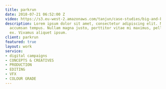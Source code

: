```yaml
---
title: parkrun
date: 2018-07-21 06:52:00 Z
video: https://s3.eu-west-2.amazonaws.com/tanjun/case-studies/big-and-bold/
description: Lorem ipsum dolor sit amet, consectetur adipiscing elit. Morbi laoreet
  accumsan tempus. Nullam magna justo, porttitor vitae mi maximus, pellentesque tristique
  ex. Vivamus aliquet ipsum.
client: parkrun
featured: true
layout: work
service:
- digital campaigns
- CONCEPTS & CREATIVES
- PRODUCTION
- EDITING
- VFX
- COLOUR GRADE
---
```


